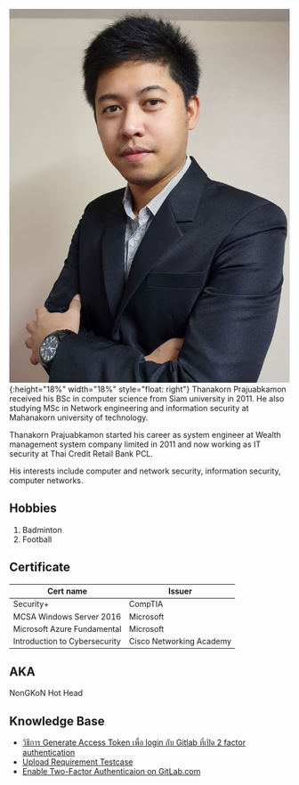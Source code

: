 ![](tanakon_bio.jpg){:height="18%" width="18%" style="float: right"}
Thanakorn Prajuabkamon received his BSc in computer science from Siam university in 2011. He also studying MSc in Network engineering and information security at Mahanakorn university of technology.

Thanakorn Prajuabkamon started his career as system engineer at Wealth management system company limited in 2011 and now working as IT security at Thai Credit Retail Bank PCL.

His interests include computer and network security, information security, computer networks.

## Hobbies
1. Badminton
1. Football

## Certificate

Cert name | Issuer
------ | ------
Security+ | CompTIA
MCSA Windows Server 2016 | Microsoft
Microsoft Azure Fundamental | Microsoft
Introduction to Cybersecurity | Cisco Networking Academy

## AKA
NonGKoN Hot Head

## Knowledge Base
* [วิธีการ Generate Access Token เพื่อ login กับ Gitlab ที่เปิด 2 factor authentication](https://nongkon09.github.io/Gitlab2factor)  
* [Upload Requirement Testcase](https://nongkon09.github.io/file_upload_requirement_testcase)
* [Enable Two-Factor Authenticaion on GitLab.com](https://nongkon09.github.io/GitlabEnable2FactorAuthenticaiotn)
